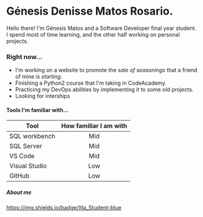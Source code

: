 # Génesis Denisse Matos Rosario. 
Hello there! I'm Génesis Matos and a Software Developer final year student. 
I spend most of time learning, and the other half working on personal projects.


### Right now...

+ I'm working on a website to promote the _sale of seasonings_ that a friend of mine *is starting*.
+ Finishing a Python2 course that I'm taking in CodeAcademy.
+ Practicing my DevOps abilities by implementing it to some old projects.
+ Looking for interships

#### Tools I'm familiar with...
|      Tool     |  How familiar I am with  |
| ------------- | :----------------------: |
| SQL workbench |  Mid                     |
| SQL Server    |  Mid                     |
| VS Code       |  Mid                     |
| Visual Studio |  Low                     |
| GitHub        |  Low                     |




##### About me 
https://img.shields.io/badge/Itla_Student-blue
